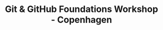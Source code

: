 ---
title: Git & GitHub Foundations Workshop - Copenhagen
location: Founders House, Gothersgade 8B, 2fl, Boltens Gaard, 1123 Copenhagen, Denmark
the_date: June 7, 2013
start_time: 10:00am
end_time: 3:00pm
timezone: CEST
timezonelink: http://www.timeanddate.com/worldclock/difference.html?p1=69
cost: Free
registration_url: http://github-workshop-copenhagen.eventbrite.com/
tags: [inperson-special, rss]
---